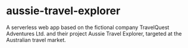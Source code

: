 # aussie-travel-explorer
A serverless web app based on the fictional company TravelQuest Adventures Ltd. and their project Aussie Travel Explorer, targeted at the Australian travel market.

